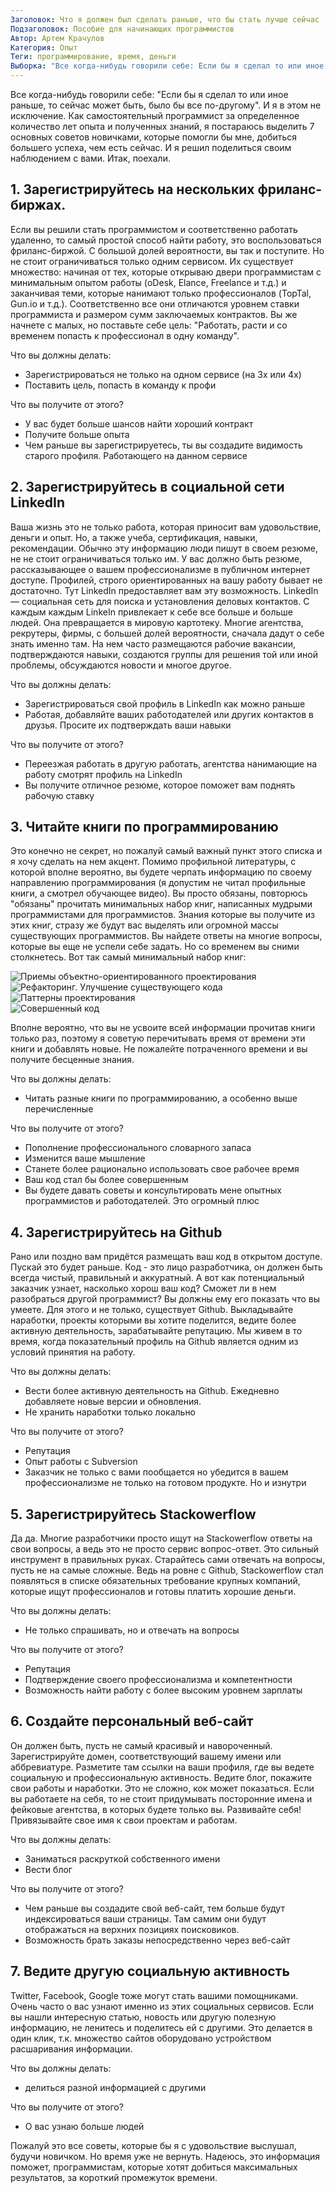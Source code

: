 ```yaml
---
Заголовок: Что я должен был сделать раньше, что бы стать лучше сейчас
Подзаголовок: Пособие для начинающих программистов
Автор: Артем Крачулов
Категория: Опыт
Теги: программирование, время, деньги
Выборка: "Все когда-нибудь говорили себе: Если бы я сделал то или иное раньше, то сейчас может быть, было бы все по-другому. И я в этом не исключение. Как самостоятельный программист за определенное количество лет опыта и полученных знаний, я постараюсь выделить 7 основных советов новичками, которые помогли бы мне, добиться большего успеха, чем есть сейчас."
---
```


Все когда-нибудь говорили себе: "Если бы я сделал то или иное раньше, то сейчас может быть, было бы все по-другому". И я в этом не исключение. Как самостоятельный программист за определенное количество лет опыта и полученных знаний, я постараюсь выделить 7 основных советов новичками, которые помогли бы мне, добиться большего успеха, чем есть сейчас. И я решил поделиться своим наблюдением с вами. Итак, поехали.

## 1. Зарегистрируйтесь на нескольких фриланс-биржax.

Если вы решили стать программистом и соответственно работать удаленно, то самый простой способ найти работу, это воспользоваться фриланс-биржой. С большой долей вероятности, вы так и поступите. Но не стоит ограничиваться только одним сервисом. Их существует множество: начиная от тех, которые открываю двери программистам с минимальным опытом работы (oDesk, Elance, Freelance и т.д.) и заканчивая теми, которые нанимают только профессионалов (TopTal, Gun.io и т.д.). Соответственно все они отличаются уровнем ставки программиста и размером сумм заключаемых контрактов. Вы же начнете с малых, но поставьте себе цель: "Работать, расти и со временем попасть к профессионал в одну команду".

Что вы должны делать:

* Зарегистрироваться не только на одном сервисе (на 3х или 4х)
* Поставить цель, попасть в команду к профи

Что вы получите от этого?

* У вас будет больше шансов найти хороший контракт
* Получите больше опыта
* Чем раньше вы зарегистрируетесь, ты вы создадите видимость старого профиля. Работающего на данном сервисе

## 2. Зарегистрируйтесь в социальной сети LinkedIn

Ваша жизнь это не только работа, которая приносит вам удовольствие, деньги и опыт. Но, а также учеба, сертификация, навыки, рекомендации. Обычно эту информацию люди пишут в своем резюме, не не стоит ограничиваться только им. У вас должно быть резюме, рассказывающее о вашем профессионализме в публичном интернет доступе. Профилей, строго ориентированных на вашу работу бывает не достаточно. Тут LinkedIn предоставляет вам эту возможность. LinkedIn — социальная сеть для поиска и установления деловых контактов. С каждым каждым LinkeIn привлекает к себе все больше и больше людей. Она превращается в мировую картотеку. Многие агентства, рекрутеры, фирмы, с большей долей вероятности, сначала дадут о себе знать именно там. На нем часто размещаются рабочие вакансии, подтверждаются навыки, создаются группы для решения той или иной проблемы, обсуждаются новости и многое другое.

Что вы должны делать:

* Зарегистрироваться свой профиль в LinkedIn как можно раньше
* Работая, добавляйте ваших работодателей или других контактов в друзья. Просите их подтверждать ваши навыки

Что вы получите от этого?

* Переезжая работать в другую работать, агентства нанимающие на работу смотрят профиль на LinkedIn
* Вы получите отличное резюме, которое поможет вам поднять рабочую ставку

## 3. Читайте книги по программированию

Это конечно не секрет, но пожалуй самый важный пункт этого списка и я хочу сделать на нем акцент. Помимо профильной литературы, с которой вполне вероятно, вы будете черпать информацию по своему направлению программирования (я допустим не читал профильные книги, а смотрел обучающее видео). Вы просто обязаны, повторюсь "обязаны" прочитать минимальных набор книг, написанных мудрыми программистами для программистов. Знания которые вы получите из этих книг, стразу же будут вас выделять или огромной массы существующих программистов. Вы найдете ответы на многие вопросы, которые вы еще не успели себе задать. Но со временем вы сними столкнетесь. Вот так самый минимальный набор книг:

<div class="row">
    <div class="col-sm-8 col-sm-offset-2">
        <div class="row">
            <div class="col-sm-6"><img src="http://www.artemkrachulov.com/wp-content/uploads/2015/08/design-patterns-elements-of-reusable-object-oriented-software-ru.jpg" alt="Приемы объектно-ориентированного проектирования" style="max-width:100%;"></div>
            <div class="col-sm-6"><img src="http://www.artemkrachulov.com/wp-content/uploads/2015/08/refactoring-improving-the-design-of-existing-code-ru.jpg" alt="Рефакторинг. Улучшение существующего кода" style="max-width:100%;"></div>
        </div>
    </div>
</div>
<div class="row">
    <div class="col-sm-8 col-sm-offset-2">
        <div class="row">
            <div class="col-sm-6"><img src="http://www.artemkrachulov.com/wp-content/uploads/2015/08/head-first-design-patterns-ru.jpg" alt="Паттерны проектирования" style="max-width:100%;"></div>
            <div class="col-sm-6"><img src="http://www.artemkrachulov.com/wp-content/uploads/2015/08/code-complete-ru.jpg" alt="Совершенный код" style="max-width:100%;"></div>
        </div>
    </div>
</div>

Вполне вероятно, что вы не усвоите всей информации прочитав книги только раз, поэтому я советую перечитывать время от времени эти книги и добавлять новые. Не пожалейте потраченного времени и вы получите бесценные знания.

Что вы должны делать:

* Читать разные книги по программированию, а особенно выше перечисленные

Что вы получите от этого?

* Пополнение профессионального словарного запаса
* Изменится ваше мышление
* Станете более рационально использовать свое рабочее время
* Ваш код стал бы более совершенным
* Вы будете давать советы и консультировать мене опытных программистов и работодателей. Это огромный плюс

## 4. Зарегистрируйтесь на Github

Рано или поздно вам придётся размещать ваш код в открытом доступе. Пускай это будет раньше. Код - это лицо разработчика, он должен быть всегда чистый, правильный и аккуратный. А вот как потенциальный заказчик узнает, насколько хорош ваш код? Сможет ли в нем разобраться другой программист? Вы должны ему его показать что вы умеете. Для этого и не только, существует Github. Выкладывайте наработки, проекты которыми вы хотите поделится, ведите более активную деятельность, зарабатывайте репутацию. Мы живем в то время, когда показательный профиль на Github является одним из условий принятия на работу.

Что вы должны делать:

* Вести более активную деятельность на Github. Ежедневно добавляете новые версии и обновления.
* Не хранить наработки только локально

Что вы получите от этого?

* Репутация
* Опыт работы с Subversion
* Заказчик не только с вами пообщается но убедится в вашем профессионализме не только на готовом продукте. Но и изнутри

## 5. Зарегистрируйтесь Stackowerflow

Да да. Многие разработчики просто ищут на Stackowerflow ответы на свои вопросы, а ведь это не просто сервис вопрос-ответ. Это сильный инструмент в правильных руках. Старайтесь сами отвечать на вопросы, пусть не на самые сложные. Ведь на ровне с Github, Stackowerflow стал появляться в списке обязательных требование крупных компаний, которые ищут профессионалов и готовы платить хорошие деньги.

Что вы должны делать:

* Не только спрашивать, но и отвечать на вопросы

Что вы получите от этого?

* Репутация
* Подтверждение своего профессионализма и компетентности
* Возможность найти работу с более высоким уровнем зарплаты

## 6. Создайте персональный веб-сайт

Он должен быть, пусть не самый красивый и навороченный. Зарегистрируйте домен, соответствующий вашему имени или аббревиатуре. Разметите там ссылки на ваши профиля, где вы ведете социальную и профессиональную активность. Ведите блог, покажите свои работы и наработки. Это не сложно, кок может показаться. Если вы работаете на себя, то не стоит придумывать посторонние имена и фейковые агентства, в которых будете только вы. Развивайте себя! Привязывайте свое имя к свои проектам и работам.

Что вы должны делать:

* Заниматься раскруткой собственного имени
* Вести блог

Что вы получите от этого?

* Чем раньше вы создадите свой веб-сайт, тем больше будут индексироваться ваши страницы. Там самим они будут отображаться на верхних позициях поисковиков.
* Возможность брать заказы непосредственно через веб-сайт

## 7. Ведите другую социальную активность

 Twitter, Facebook, Google тоже могут стать вашими помощниками. Очень часто о вас узнают именно из этих социальных сервисов. Если вы нашли интересную статью, новость или другую полезную информацию, не ленитесь и поделитесь ей с другими. Это делается в один клик, т.к. множество сайтов оборудовано устройством расшаривания информации.

Что вы должны делать:

* делиться разной информацией с другими

Что вы получите от этого?

* О вас узнаю больше людей

Пожалуй это все советы, которые бы я с удовольствие выслушал, будучи новичком. Но время уже не вернуть. Надеюсь, это информация поможет, программистам, которые хотят добиться максимальных результатов, за короткий промежуток времени.












